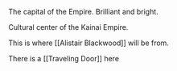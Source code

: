 The capital of the Empire. Brilliant and bright.

Cultural center of the Kainai Empire.

This is where [[Alistair Blackwood]] will be from. 

There is a [[Traveling Door]] here